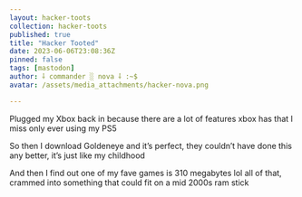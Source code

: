 ```yaml
---
layout: hacker-toots
collection: hacker-toots
published: true
title: "Hacker Tooted"
date: 2023-06-06T23:08:36Z
pinned: false
tags: [mastodon]
author: ⸸ commander ░ nova ⸸ :~$
avatar: /assets/media_attachments/hacker-nova.png

---
```


<p>Plugged my Xbox back in because there are a lot of features xbox has that I miss only ever using my PS5</p><p>So then I download Goldeneye and it’s perfect, they couldn’t have done this any better, it’s just like my childhood </p><p>And then I find out one of my fave games is 310 megabytes lol all of that, crammed into something that could fit on a mid 2000s ram stick</p>


